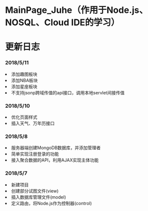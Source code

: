 # MainPage_Juhe（作用于Node.js、NOSQL、Cloud IDE的学习）

# 更新日志

### 2018/5/11
<li>添加趣图板块
<li>添加NBA板块
<li>添加星座板块
<li>不支持jsonp跨域传值的api接口，调用本地servlet间接传值

### 2018/5/10
<li>优化页面样式
<li>插入天气、万年历接口

### 2018/5/8
<li>服务器端创建MongoDB数据库，并添加管理者
<li>简单实现注册登录的功能
<li>接入聚合数据的API，利用AJAX实现主体功能

### 2018/5/7
<li>新建项目
<li>创建部分试图文件(view)
<li>插入数据库管理文件(model)
<li>定义路由，将Node.js作为控制器(control)
